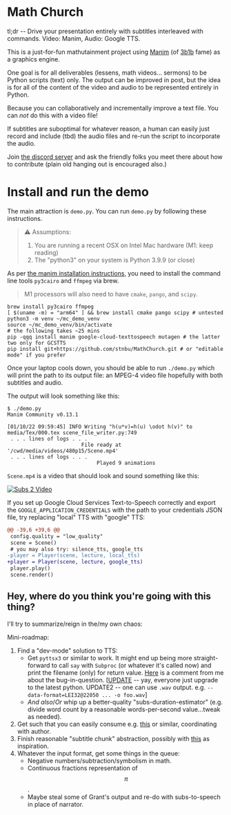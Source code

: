 # Math Church

tl;dr -- Drive your presentation entirely with subtitles interleaved with commands. Video: Manim, Audio: Google TTS.

This is a just-for-fun mathutainment project using [Manim](https://www.manim.community/) (of [3b1b](https://www.3blue1brown.com/) fame) as a graphics engine.

One goal is for all deliverables (lessens, math videos... sermons) to be Python scripts (text) only. The output can be improved in post, but the idea is for all of the content of the video and audio to be represented entirely in Python.

Because you can collaboratively and incrementally improve a text file. You can _not_ do this with a video file!

If subtitles are suboptimal for whatever reason, a human can easily just record and include (tbd) the audio files and re-run the script to incorporate the audio.

Join [the discord server](https://discord.gg/XTHcHc7N) and ask the friendly folks you meet there about how to contribute (plain old hanging out is encouraged also.)

# Install and run the demo

The main attraction is `demo.py`. You can run `demo.py` by following these instructions.

> ⚠ Assumptions:
>   1. You are running a recent OSX on Intel Mac hardware (M1: keep reading)
>   2. The "python3" on your system is Python 3.9.9 (or close)

As per [the manim installation instructions](https://docs.manim.community/en/stable/installation/macos.html#macos), you need to install the command line tools `py3cairo` and `ffmpeg` via brew.

> M1 processors will also need to have `cmake`, `pango`, and `scipy`.

```
brew install py3cairo ffmpeg
[ $(uname -m) = "arm64" ] && brew install cmake pango scipy # untested
python3 -m venv ~/mc_demo_venv
source ~/mc_demo_venv/bin/activate
# the following takes ~25 mins
pip -qqq install manim google-cloud-texttospeech mutagen # the latter two only for GCSTTS
pip install git+https://github.com/stnbu/MathChurch.git # or "editable mode" if you prefer
```

Once your laptop cools down, you should be able to run `./demo.py` which will print the path to its output file: an MPEG-4 video file hopefully with both subtitles and audio.

The output will look something like this:

```
$ ./demo.py
Manim Community v0.13.1

[01/10/22 09:59:45] INFO Writing "h(u*v)=h(u) \odot h(v)" to media/Tex/000.tex scene_file_writer.py:749
 . . . lines of logs . . .
                        File ready at '/cwd/media/videos/480p15/Scene.mp4'
 . . . lines of logs . . .
                             Played 9 animations
```

`Scene.mp4` is a video that should look and sound something like this:

[![Subs 2 Video](http://img.youtube.com/vi/_c5xLnW9Eo0/0.jpg)](http://www.youtube.com/watch?v=_c5xLnW9Eo0 "Subs 2 Video")

If you set up Google Cloud Services Text-to-Speech correctly and export the `GOOGLE_APPLICATION_CREDENTIALS` with the path to your credentials JSON file, try replacing "local" TTS with "google" TTS:

```diff
@@ -39,6 +39,6 @@
 config.quality = "low_quality"
 scene = Scene()
 # you may also try: silence_tts, google_tts
-player = Player(scene, lecture, local_tts)
+player = Player(scene, lecture, google_tts)
 player.play()
 scene.render()
```

## Hey, where do you think you're going with this thing?

I'll try to summarize/reign in the/my own chaos:

Mini-roadmap:

1. Find a "dev-mode" solution to TTS:
   * Get `pyttsx3` or similar to work. It might end up being more straight-
   forward to call `say` with `Subproc` (or whatever it's called now) and print
   the filename (only) for return value.
   [Here](https://github.com/nateshmbhat/pyttsx3/issues/177#issuecomment-1008033309)
   is a comment from me about the bug-in-question.
   [[UPDATE](https://bugs.python.org/issue30077) -- yay, everyone just upgrade to
   the latest python. UPDATE2 -- one can use `.wav` output.
   e.g. `--data-format=LEI32@22050 ... -o foo.wav`]
   * _And also_/_Or_ whip up a better-quality "subs-duration-estimator" (e.g.
   divide word count by a reasonable words-per-second value...tweak as needed).
1. Get such that you can easily consume e.g.
[this](https://discord.com/channels/927656471599149117/927656472203112461/929421225686622249)
or similar, coordinating with author.
1. Finish reasonable "subtitle chunk" abstraction, possibly with
[this](https://github.com/stnbu/MathChurch/blob/4ea56db05e62f0a1d1ce8c3ce0ab4085d8c6fd59/presenter/the_subtitle_class_poc.py) as inspiration.
1. Whatever the input format, get some things in the queue:
   * Negative numbers/subtraction/symbolism in math.
   * Continuous fractions representation of $$\pi$$.
   * Maybe steal some of Grant's output and re-do with subs-to-speech in place
   of narrator.
